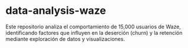 # data-analysis-waze
Este repositorio analiza el comportamiento de 15,000 usuarios de Waze, identificando factores que influyen en la deserción (churn) y la retención mediante exploración de datos y visualizaciones.
